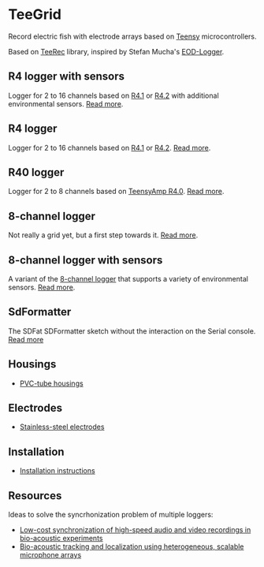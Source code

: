 # TeeGrid

Record electric fish with electrode arrays based on
[Teensy](https://www.pjrc.com/teensy/) microcontrollers.

Based on [TeeRec](https://github.com/janscience/TeeRec) library,
inspired by Stefan Mucha's
[EOD-Logger](https://github.com/muchaste/EOD-Logger).


## R4 logger with sensors

Logger for 2 to 16 channels based on
[R4.1](https://github.com/janscience/Teensy_Amp/tree/main/R4.1) or
[R4.2](https://github.com/janscience/Teensy_Amp/tree/main/R4.2) with additional environmental sensors. [Read more](examples/R4-sensors-logger/).


## R4 logger

Logger for 2 to 16 channels based on
[R4.1](https://github.com/janscience/Teensy_Amp/tree/main/R4.1) or
[R4.2](https://github.com/janscience/Teensy_Amp/tree/main/R4.2). [Read
more](examples/R4-logger/).


## R40 logger

Logger for 2 to 8 channels based on [TeensyAmp
  R4.0](https://github.com/janscience/Teensy_Amp/tree/main/R4.0). [Read
  more](examples/R40-logger/).


## 8-channel logger

Not really a grid yet, but a first step towards it. [Read
more](examples/8channel-logger/).


## 8-channel logger with sensors

A variant of the [8-channel logger](8channel-logger/) that
supports a variety of environmental sensors. [Read
more](examples/8channel-sensors-logger/).


## SdFormatter

The SDFat SDFormatter sketch without the interaction on the Serial
console.  [Read more](examples/SdFormatter/)


## Housings

- [PVC-tube housings](doc/pvc-tube-housing)


## Electrodes

- [Stainless-steel electrodes](doc/steel-electrodes)


## Installation

- [Installation instructions](doc/installation)



## Resources

Ideas to solve the syncrhonization problem of multiple loggers:

- [Low-cost synchronization of high-speed audio and video recordings
  in bio-acoustic experiments](https://doi.org/10.1242/jeb.173724)
- [Bio-acoustic tracking and localization using heterogeneous,
  scalable microphone
  arrays](https://doi.org/10.1038/s42003-021-02746-2)
